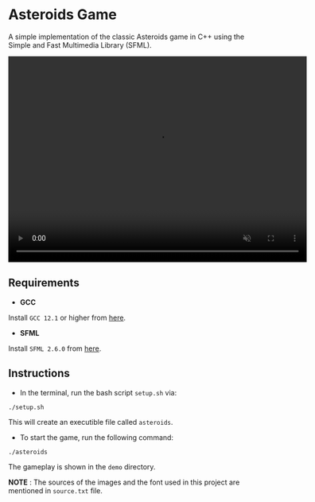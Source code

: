 # Asteroids Game

A simple implementation of the classic Asteroids game in C++ using the Simple and Fast Multimedia Library (SFML).

<video autoplay loop muted playsinline width="600" height="414"
src="https://raw.githubusercontent.com/kul-arun/asteroids-game/main/demo/demo-1.mp4">
</video>

## Requirements
* **GCC**

Install `GCC 12.1` or higher from [here](https://gcc.gnu.org/releases.html).  
* **SFML**

Install `SFML 2.6.0` from [here](https://www.sfml-dev.org/download/sfml/2.6.0/).

## Instructions

* In the terminal, run the bash script `setup.sh` via:
```
./setup.sh
```
This will create an executible file called `asteroids`.

* To start the game, run the following command:
```
./asteroids
```
The gameplay is shown in the `demo` directory.

**NOTE** : The sources of the images and the font used in this project are mentioned in `source.txt` file.